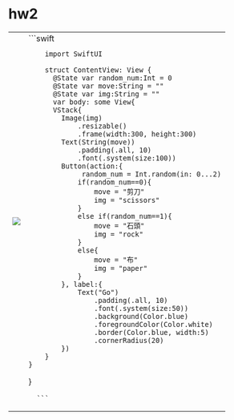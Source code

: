 <h1>hw2</h1>
<table style="width:100%">
  <tr>
    <td>
      <img src="https://raw.githubusercontent.com/ldhejlvfl/yzu-swiftui-1101412/main/hw2_1101412.gif">
    </td>
    <td>
        ```swift
      
        import SwiftUI

        struct ContentView: View {
          @State var random_num:Int = 0
          @State var move:String = ""
          @State var img:String = ""
          var body: some View{
          VStack{
            Image(img)
                .resizable()
                .frame(width:300, height:300)
            Text(String(move))
                .padding(.all, 10)
                .font(.system(size:100))
            Button(action:{
                 random_num = Int.random(in: 0...2)
                if(random_num==0){
                    move = "剪刀"
                    img = "scissors"
                }
                else if(random_num==1){
                    move = "石頭"
                    img = "rock"
                }
                else{
                    move = "布"
                    img = "paper"
                }
            }, label:{
                Text("Go")
                    .padding(.all, 10)
                    .font(.system(size:50))
                    .background(Color.blue)
                    .foregroundColor(Color.white)
                    .border(Color.blue, width:5)
                    .cornerRadius(20)
            })
        }
    }
}

      ```
  </td>
  </tr>
</table>
